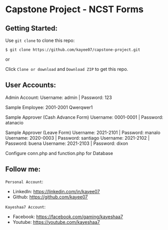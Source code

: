 # Capstone Project - NCST Forms

## Getting Started:

Use `git clone` to clone this repo:
```console
$ git clone https://github.com/kayee07/capstone-project.git
```
or

Click `Clone or download` and `Download ZIP` to get this repo.

## User Accounts:
Admin Account:
Username: admin | Password: 123

Sample Employee:
2001-2001 Qwerqwer1

Sample Approver (Cash Advance Form)
Username: 0001-0001 | Password: atanacio

Sample Approver (Leave Form)
Username: 2021-2101 | Password: manalo
Username: 2020-0003 | Password: santiago
Username: 2021-2102 | Password: buena
Username: 2021-2103 | Password: dixon

Configure conn.php and function.php for Database 


## Follow me:
`Personal Account`: 
- LinkedIn: https://linkedin.com/in/kayee07
- Github: https://github.com/kayee07

`Kayeshaa7 Account`:
- Facebook: https://facebook.com/gaming/kayeshaa7
- Youtube: https://youtube.com/kayeshaa7 
